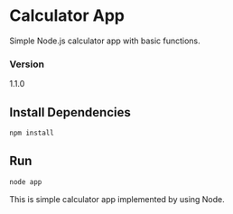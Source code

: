 # Calculator App
Simple Node.js calculator app with basic functions.

### Version

1.1.0


## Install Dependencies

```bash
npm install 
```


## Run

```bash
node app
```

This is simple calculator app implemented by using Node.
